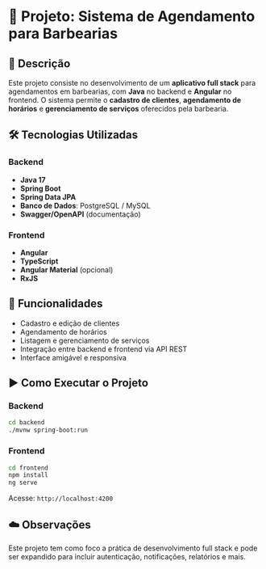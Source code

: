 # 💈 Projeto: Sistema de Agendamento para Barbearias

## 📌 Descrição

Este projeto consiste no desenvolvimento de um **aplicativo full stack** para agendamentos em barbearias, com **Java** no backend e **Angular** no frontend. O sistema permite o **cadastro de clientes**, **agendamento de horários** e **gerenciamento de serviços** oferecidos pela barbearia.

## 🛠️ Tecnologias Utilizadas

### Backend
- **Java 17**
- **Spring Boot**
- **Spring Data JPA**
- **Banco de Dados**: PostgreSQL / MySQL
- **Swagger/OpenAPI** (documentação)

### Frontend
- **Angular**
- **TypeScript**
- **Angular Material** (opcional)
- **RxJS**

## 🎯 Funcionalidades

- Cadastro e edição de clientes
- Agendamento de horários
- Listagem e gerenciamento de serviços
- Integração entre backend e frontend via API REST
- Interface amigável e responsiva

## ▶️ Como Executar o Projeto

### Backend
```bash
cd backend
./mvnw spring-boot:run
```

### Frontend
```bash
cd frontend
npm install
ng serve
```

Acesse: `http://localhost:4200`

## ☁️ Observações

Este projeto tem como foco a prática de desenvolvimento full stack e pode ser expandido para incluir autenticação, notificações, relatórios e mais.

